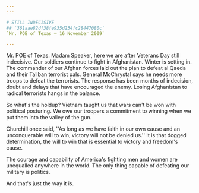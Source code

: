 ```yaml
---
---

# STILL INDECISIVE
## `361aae82df38fe935d234fc28447080c`
`Mr. POE of Texas — 16 November 2009`

---
```



Mr. POE of Texas. Madam Speaker, here we are after Veterans Day still 
indecisive. Our soldiers continue to fight in Afghanistan. Winter is 
setting in. The commander of our Afghan forces laid out the plan to 
defeat al Qaeda and their Taliban terrorist pals. General McChrystal 
says he needs more troops to defeat the terrorists. The response has 
been months of indecision, doubt and delays that have encouraged the 
enemy. Losing Afghanistan to radical terrorists hangs in the balance.

So what's the holdup? Vietnam taught us that wars can't be won with 
political posturing. We owe our troopers a commitment to winning when 
we put them into the valley of the gun.

Churchill once said, ''As long as we have faith in our own cause and 
an unconquerable will to win, victory will not be denied us.'' It is 
that dogged determination, the will to win that is essential to victory 
and freedom's cause.

The courage and capability of America's fighting men and women are 
unequalled anywhere in the world. The only thing capable of defeating 
our military is politics.

And that's just the way it is.
